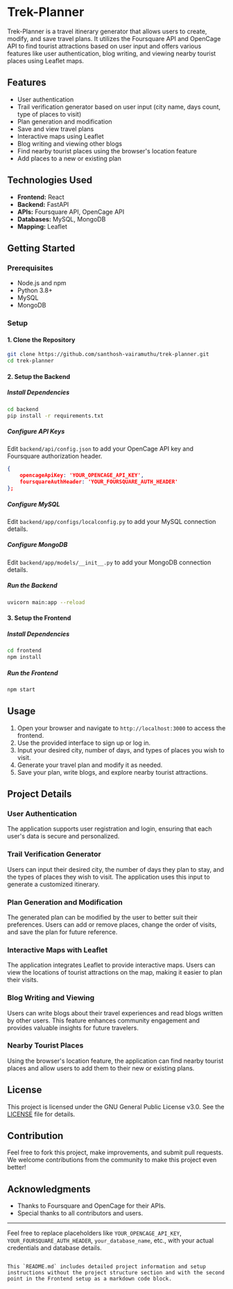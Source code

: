 # Trek-Planner

Trek-Planner is a travel itinerary generator that allows users to create, modify, and save travel plans. It utilizes the Foursquare API and OpenCage API to find tourist attractions based on user input and offers various features like user authentication, blog writing, and viewing nearby tourist places using Leaflet maps.

## Features

- User authentication
- Trail verification generator based on user input (city name, days count, type of places to visit)
- Plan generation and modification
- Save and view travel plans
- Interactive maps using Leaflet
- Blog writing and viewing other blogs
- Find nearby tourist places using the browser's location feature
- Add places to a new or existing plan

## Technologies Used

- **Frontend:** React
- **Backend:** FastAPI
- **APIs:** Foursquare API, OpenCage API
- **Databases:** MySQL, MongoDB
- **Mapping:** Leaflet


## Getting Started

### Prerequisites

- Node.js and npm
- Python 3.8+
- MySQL
- MongoDB

### Setup

#### 1. Clone the Repository

```bash
git clone https://github.com/santhosh-vairamuthu/trek-planner.git
cd trek-planner
```

#### 2. Setup the Backend

##### Install Dependencies

```bash
cd backend
pip install -r requirements.txt
```

##### Configure API Keys

Edit `backend/api/config.json` to add your OpenCage API key and Foursquare authorization header.

```json
{
    opencageApiKey: 'YOUR_OPENCAGE_API_KEY',
    foursquareAuthHeader: 'YOUR_FOURSQUARE_AUTH_HEADER'
};
```

##### Configure MySQL

Edit `backend/app/configs/localconfig.py` to add your MySQL connection details.


##### Configure MongoDB

Edit `backend/app/models/__init__.py` to add your MongoDB connection details.


##### Run the Backend

```bash
uvicorn main:app --reload
```

#### 3. Setup the Frontend

##### Install Dependencies

```bash
cd frontend
npm install
```

##### Run the Frontend

```bash
npm start
```

## Usage

1. Open your browser and navigate to `http://localhost:3000` to access the frontend.
2. Use the provided interface to sign up or log in.
3. Input your desired city, number of days, and types of places you wish to visit.
4. Generate your travel plan and modify it as needed.
5. Save your plan, write blogs, and explore nearby tourist attractions.

## Project Details

### User Authentication

The application supports user registration and login, ensuring that each user's data is secure and personalized.

### Trail Verification Generator

Users can input their desired city, the number of days they plan to stay, and the types of places they wish to visit. The application uses this input to generate a customized itinerary.

### Plan Generation and Modification

The generated plan can be modified by the user to better suit their preferences. Users can add or remove places, change the order of visits, and save the plan for future reference.

### Interactive Maps with Leaflet

The application integrates Leaflet to provide interactive maps. Users can view the locations of tourist attractions on the map, making it easier to plan their visits.

### Blog Writing and Viewing

Users can write blogs about their travel experiences and read blogs written by other users. This feature enhances community engagement and provides valuable insights for future travelers.

### Nearby Tourist Places

Using the browser's location feature, the application can find nearby tourist places and allow users to add them to their new or existing plans.

## License

This project is licensed under the GNU General Public License v3.0. See the [LICENSE](LICENSE) file for details.

## Contribution

Feel free to fork this project, make improvements, and submit pull requests. We welcome contributions from the community to make this project even better!

## Acknowledgments

- Thanks to Foursquare and OpenCage for their APIs.
- Special thanks to all contributors and users.

---

Feel free to replace placeholders like `YOUR_OPENCAGE_API_KEY`, `YOUR_FOURSQUARE_AUTH_HEADER`, `your_database_name`, etc., with your actual credentials and database details.
```

This `README.md` includes detailed project information and setup instructions without the project structure section and with the second point in the Frontend setup as a markdown code block.
